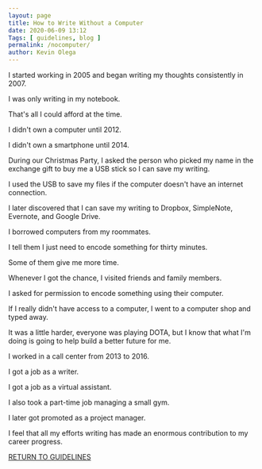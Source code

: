 ```yaml
--- 
layout: page 
title: How to Write Without a Computer
date: 2020-06-09 13:12
Tags: [ guidelines, blog ]
permalink: /nocomputer/ 
author: Kevin Olega 
--- 
```

I started working in 2005 and began writing my thoughts consistently in 2007.

I was only writing in my notebook. 

That's all I could afford at the time.

I didn't own a computer until 2012.

I didn't own a smartphone until 2014.

During our Christmas Party, I asked the person who picked my name in the exchange gift to buy me a USB stick so I can save my writing.

I used the USB to save my files if the computer doesn't have an internet connection.

I later discovered that I can save my writing to Dropbox, SimpleNote, Evernote, and Google Drive.

I borrowed computers from my roommates. 

I tell them I just need to encode something for thirty minutes. 

Some of them give me more time.

Whenever I got the chance, I visited friends and family members.

 I asked for permission to encode something using their computer.

If I really didn't have access to a computer, I went to a computer shop and typed away.

It was a little harder, everyone was playing DOTA, but I know that what I'm doing is going to help build a better future for me.

I worked in a call center from 2013 to 2016.

I got a job as a writer.

I got a job as a virtual assistant.

I also took a part-time job managing a small gym.

I later got promoted as a project manager.

I feel that all my efforts writing has made an enormous contribution to my career progress.


<a href="https://callcentertrainingtips.com/6webguide/" class="button focus">RETURN TO GUIDELINES</a> 
